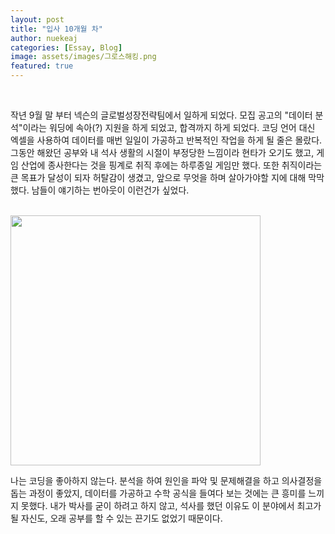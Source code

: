 ```yaml
---
layout: post
title: "입사 10개월 차"
author: nuekeaj
categories: [Essay, Blog]
image: assets/images/그로스해킹.png
featured: true
---
```

<br>

작년 9월 말 부터 넥슨의 글로벌성장전략팀에서 일하게 되었다. 모집 공고의 "데이터 분석"이라는 워딩에 속아(?) 지원을 하게 되었고, 합격까지 하게 되었다. 코딩 언어 대신 엑셀을 사용하여 데이터를 매번 일일이 가공하고 반복적인 작업을 하게 될 줄은 몰랐다. 그동안 해왔던 공부와 내 석사 생활의 시절이 부정당한 느낌이라 현타가 오기도 했고, 게임 산업에 종사한다는 것을 핑계로 취직 후에는 하루종일 게임만 했다. 또한 취직이라는 큰 목표가 달성이 되자 허탈감이 생겼고, 앞으로 무엇을 하며 살아가야할 지에 대해 막막했다. 남들이 얘기하는 번아웃이 이런건가 싶었다.

<br>

<img src="https://evan-moon.github.io/static/89e6b571a1a59e725c099d90ca7e6397/ee604/thumbnail.png" width=400>



<br>

나는 코딩을 좋아하지 않는다. 분석을 하여 원인을 파악 및 문제해결을 하고 의사결정을 돕는 과정이 좋았지, 데이터를 가공하고 수학 공식을 들여다 보는 것에는 큰 흥미를 느끼지 못했다. 내가 박사를 굳이 하려고 하지 않고, 석사를 했던 이유도 이 분야에서 최고가 될 자신도, 오래 공부를 할 수 있는 끈기도 없었기 때문이다. 